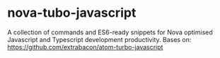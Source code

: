 # nova-tubo-javascript
A collection of commands and ES6-ready snippets for Nova optimised Javascript and Typescript development productivity. Bases on: https://github.com/extrabacon/atom-turbo-javascript
